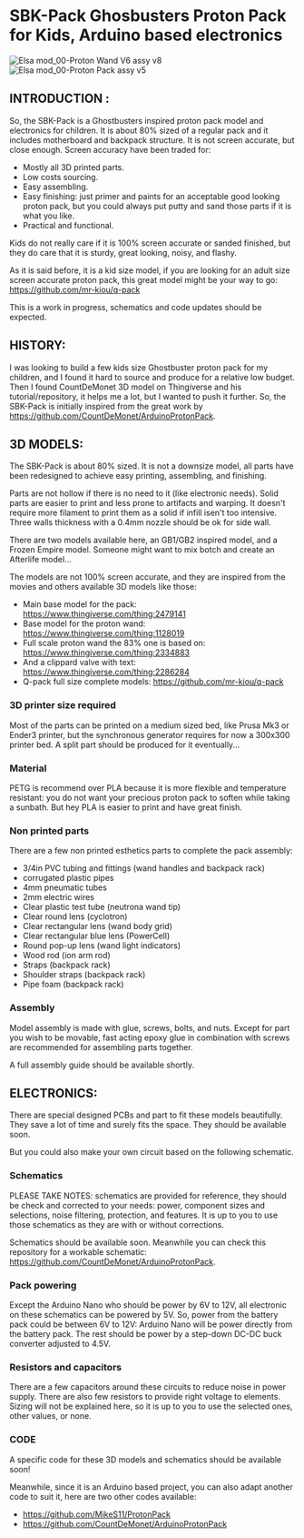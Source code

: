 # SBK-Pack Ghosbusters Proton Pack for Kids, Arduino based electronics

![Elsa mod_00-Proton Wand V6 assy v8](https://github.com/sbarabe/SBK-KidSizeProtonPackArduino/assets/74213612/b9ed1225-d423-41d9-be64-e7c17c225ae0)
![Elsa mod_00-Proton Pack assy v5](https://github.com/sbarabe/SBK-KidSizeProtonPackArduino/assets/74213612/abb95de4-9516-46d4-8b80-1d9e26ce9118)

## INTRODUCTION :

So, the SBK-Pack is a Ghostbusters inspired proton pack model and electronics for children. It is about 80% sized of a regular pack and it includes motherboard and backpack structure. It is not screen accurate, but close enough. Screen accuracy have been traded for:
* Mostly all 3D printed parts.
* Low costs sourcing.
* Easy assembling.
* Easy finishing: just primer and paints for an acceptable good looking proton pack, but you could always put putty and sand those parts if it is what you like.
* Practical and functional.

Kids do not really care if it is 100% screen accurate or sanded finished, but they do care that it is sturdy, great looking, noisy, and flashy.

As it is said before, it is a kid size model, if you are looking for an adult size screen accurate proton pack, this great model might be your way to go: https://github.com/mr-kiou/q-pack

This is a work in progress, schematics and code updates should be expected.

## HISTORY:

I was looking to build a few kids size Ghostbuster proton pack for my children, and I found it hard to source and produce for a relative low budget. Then I found CountDeMonet 3D model on Thingiverse and his tutorial/repository, it helps me a lot, but I wanted to push it further. So, the SBK-Pack is initially inspired from the great work by https://github.com/CountDeMonet/ArduinoProtonPack.
  
## 3D MODELS:

The SBK-Pack is about 80% sized. It is not a downsize model, all parts have been redesigned to achieve easy printing, assembling, and finishing.

Parts are not hollow if there is no need to it (like electronic needs). Solid parts are easier to print and less prone to artifacts and warping. It doesn't require more filament to print them as a solid if infill isen't too intensive. Three walls thickness with a 0.4mm nozzle should be ok for side wall.

There are two models available here, an GB1/GB2 inspired model, and a Frozen Empire model. Someone might want to mix botch and create an Afterlife model...

The models are not 100% screen accurate, and they are inspired from the movies and others available 3D models like those:
* Main base model for the pack: https://www.thingiverse.com/thing:2479141
* Base model for the proton wand: https://www.thingiverse.com/thing:1128019
* Full scale proton wand the 83% one is based on: https://www.thingiverse.com/thing:2334883
* And a clippard valve with text: https://www.thingiverse.com/thing:2286284
* Q-pack full size complete models: https://github.com/mr-kiou/q-pack
  
### 3D printer size required

Most of the parts can be printed on a medium sized bed, like Prusa Mk3 or Ender3 printer, but the synchronous generator requires for now a 300x300 printer bed. A split part should be produced for it eventually...

### Material

PETG is recommend over PLA because it is more flexible and temperature resistant: you do not want your precious proton pack to soften while taking a sunbath. But hey PLA is easier to print and have great finish.

### Non printed parts

There are a few non printed esthetics parts to complete the pack assembly:
- 3/4in PVC tubing and fittings (wand handles and backpack rack)
- corrugated plastic pipes
- 4mm pneumatic tubes
- 2mm electric wires
- Clear plastic test tube (neutrona wand tip)
- Clear round lens (cyclotron)
- Clear rectangular lens (wand body grid)
- Clear rectangular blue lens (PowerCell)
- Round pop-up lens (wand light indicators)
- Wood rod (ion arm rod) 
- Straps (backpack rack)
- Shoulder straps (backpack rack)
- Pipe foam (backpack rack)

### Assembly

  Model assembly is made with glue, screws, bolts, and nuts. Except for part you wish to be movable, fast acting epoxy glue in combination with screws are recommended for assembling parts together.

  A full assembly guide should be available shortly.

## ELECTRONICS:

There are special designed PCBs and part to fit these models beautifully. They save a lot of time and surely fits the space. They should be available soon.

But you could also make your own circuit based on the following schematic.
  
### Schematics

PLEASE TAKE NOTES: schematics are provided for reference, they should be check and corrected to your needs: power, component sizes and selections, noise filtering, protection, and features. It is up to you to use those schematics as they are with or without corrections. 

Schematics should be available soon. Meanwhile you can check this repository for a workable schematic: https://github.com/CountDeMonet/ArduinoProtonPack.
  
###  Pack powering
  
Except the Arduino Nano who should be power by 6V to 12V, all electronic on these schematics can be powered by 5V. 
So, power from the battery pack could be between 6V to 12V: Arduino Nano will be power directly from the battery pack.
The rest should be power by a step-down DC-DC buck converter adjusted to 4.5V.
  
###  Resistors and capacitors

There are a few capacitors around these circuits to reduce noise in power supply. 
There are also few resistors to provide right voltage to elements.
Sizing will not be explained here, so it is up to you to use the selected ones, other values, or none.


###  CODE

A specific code for these 3D models and schematics should be available soon!

Meanwhile, since it is an Arduino based project, you can also adapt another code to suit it, here are two other codes available:
- https://github.com/MikeS11/ProtonPack
- https://github.com/CountDeMonet/ArduinoProtonPack


  
  



  
  
